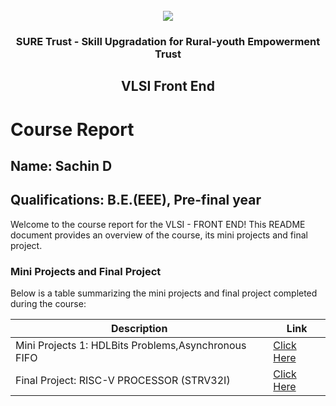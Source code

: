 <!-- PROJECT LOGO -->
<br />

<div align="center">
   <img src='https://user-images.githubusercontent.com/73131499/166115643-d3187f47-d38f-41b2-ae42-5ecbbc60de14.png' />


<h3 align="center">SURE Trust - Skill Upgradation for Rural-youth Empowerment Trust</h3>
  <h2> VLSI Front End </h2>
</div>

# Course Report

## Name: Sachin D

## Qualifications: B.E.(EEE), Pre-final year

Welcome to the course report for the VLSI - FRONT END! This README document provides an overview of the course, its mini projects and final project.

### Mini Projects and Final Project

Below is a table summarizing the mini projects and final project completed during the course:

| Description                               | Link                                    |
|-------------------------------------------|-----------------------------------------|
| Mini Projects 1: HDLBits Problems,Asynchronous FIFO    |   [Click Here](https://github.com/sure-trust/G16_VLSI/tree/main/Mini%20Projects/Sachin)                       |
| Final Project: RISC-V PROCESSOR (STRV32I)     |     [Click Here](https://github.com/sure-trust/G16_VLSI/tree/main/Final%20Capstone%20Project/Sachin/RISC-V/SoC)                 |
